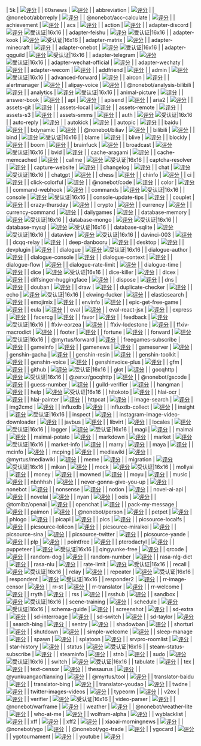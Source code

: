 | 5k | [![评分](https://badge.koishi.chat/rating/koishi-plugin-5k)](https://www.npmjs.com/package/koishi-plugin-5k) |
| 60snews | [![评分](https://badge.koishi.chat/rating/koishi-plugin-60snews)](https://www.npmjs.com/package/koishi-plugin-60snews) |
| abbreviation | [![评分](https://badge.koishi.chat/rating/koishi-plugin-abbreviation)](https://www.npmjs.com/package/koishi-plugin-abbreviation) |
| @nonebot/abbrreply | [![评分](https://badge.koishi.chat/rating/@nonebot/koishi-plugin-abbrreply)](https://www.npmjs.com/package/%40nonebot%2Fkoishi-plugin-abbrreply) |
| @nonebot/acc-calculate | [![评分](https://badge.koishi.chat/rating/@nonebot/koishi-plugin-acc-calculate)](https://www.npmjs.com/package/%40nonebot%2Fkoishi-plugin-acc-calculate) |
| achievement | [![评分](https://badge.koishi.chat/rating/koishi-plugin-achievement)](https://www.npmjs.com/package/koishi-plugin-achievement) |
| acs | [![评分](https://badge.koishi.chat/rating/koishi-plugin-acs)](https://www.npmjs.com/package/koishi-plugin-acs) |
| action | [![评分](https://badge.koishi.chat/rating/koishi-plugin-action)](https://www.npmjs.com/package/koishi-plugin-action) |
| adapter-discord | [![评分](https://badge.koishi.chat/rating/@koishijs/plugin-adapter-discord)](https://www.npmjs.com/package/%40koishijs%2Fplugin-adapter-discord) ![受认证|16x16](upload://nEu5NpYObSUxSNq2YszbREIgDoE.png) |
| adapter-feishu | [![评分](https://badge.koishi.chat/rating/@koishijs/plugin-adapter-feishu)](https://www.npmjs.com/package/%40koishijs%2Fplugin-adapter-feishu) ![受认证|16x16](upload://nEu5NpYObSUxSNq2YszbREIgDoE.png) |
| adapter-kook | [![评分](https://badge.koishi.chat/rating/@koishijs/plugin-adapter-kook)](https://www.npmjs.com/package/%40koishijs%2Fplugin-adapter-kook) ![受认证|16x16](upload://nEu5NpYObSUxSNq2YszbREIgDoE.png) |
| adapter-matrix | [![评分](https://badge.koishi.chat/rating/koishi-plugin-adapter-matrix)](https://www.npmjs.com/package/koishi-plugin-adapter-matrix) |
| adapter-minecraft | [![评分](https://badge.koishi.chat/rating/koishi-plugin-adapter-minecraft)](https://www.npmjs.com/package/koishi-plugin-adapter-minecraft) |
| adapter-onebot | [![评分](https://badge.koishi.chat/rating/@koishijs/plugin-adapter-onebot)](https://www.npmjs.com/package/%40koishijs%2Fplugin-adapter-onebot) ![受认证|16x16](upload://nEu5NpYObSUxSNq2YszbREIgDoE.png) |
| adapter-qqguild | [![评分](https://badge.koishi.chat/rating/@koishijs/plugin-adapter-qqguild)](https://www.npmjs.com/package/%40koishijs%2Fplugin-adapter-qqguild) ![受认证|16x16](upload://nEu5NpYObSUxSNq2YszbREIgDoE.png) |
| adapter-telegram | [![评分](https://badge.koishi.chat/rating/@koishijs/plugin-adapter-telegram)](https://www.npmjs.com/package/%40koishijs%2Fplugin-adapter-telegram) ![受认证|16x16](upload://nEu5NpYObSUxSNq2YszbREIgDoE.png) |
| adapter-wechat-official | [![评分](https://badge.koishi.chat/rating/koishi-plugin-adapter-wechat-official)](https://www.npmjs.com/package/koishi-plugin-adapter-wechat-official) |
| adapter-wechaty | [![评分](https://badge.koishi.chat/rating/koishi-plugin-adapter-wechaty)](https://www.npmjs.com/package/koishi-plugin-adapter-wechaty) |
| adapter-wecom | [![评分](https://badge.koishi.chat/rating/koishi-plugin-adapter-wecom)](https://www.npmjs.com/package/koishi-plugin-adapter-wecom) |
| addfriend | [![评分](https://badge.koishi.chat/rating/koishi-plugin-addfriend)](https://www.npmjs.com/package/koishi-plugin-addfriend) |
| admin | [![评分](https://badge.koishi.chat/rating/@koishijs/plugin-admin)](https://www.npmjs.com/package/%40koishijs%2Fplugin-admin) ![受认证|16x16](upload://nEu5NpYObSUxSNq2YszbREIgDoE.png) |
| advanced-forward | [![评分](https://badge.koishi.chat/rating/koishi-plugin-advanced-forward)](https://www.npmjs.com/package/koishi-plugin-advanced-forward) |
| aircon | [![评分](https://badge.koishi.chat/rating/koishi-plugin-aircon)](https://www.npmjs.com/package/koishi-plugin-aircon) |
| alertmanager | [![评分](https://badge.koishi.chat/rating/koishi-plugin-alertmanager)](https://www.npmjs.com/package/koishi-plugin-alertmanager) |
| alipay-voice | [![评分](https://badge.koishi.chat/rating/koishi-plugin-alipay-voice)](https://www.npmjs.com/package/koishi-plugin-alipay-voice) |
| @nonebot/analysis-bilibili | [![评分](https://badge.koishi.chat/rating/@nonebot/koishi-plugin-analysis-bilibili)](https://www.npmjs.com/package/%40nonebot%2Fkoishi-plugin-analysis-bilibili) |
| analytics | [![评分](https://badge.koishi.chat/rating/@koishijs/plugin-analytics)](https://www.npmjs.com/package/%40koishijs%2Fplugin-analytics) ![受认证|16x16](upload://nEu5NpYObSUxSNq2YszbREIgDoE.png) |
| animal-picture | [![评分](https://badge.koishi.chat/rating/koishi-plugin-animal-picture)](https://www.npmjs.com/package/koishi-plugin-animal-picture) |
| answer-book | [![评分](https://badge.koishi.chat/rating/koishi-plugin-answer-book)](https://www.npmjs.com/package/koishi-plugin-answer-book) |
| api | [![评分](https://badge.koishi.chat/rating/koishi-plugin-api)](https://www.npmjs.com/package/koishi-plugin-api) |
| apisend | [![评分](https://badge.koishi.chat/rating/koishi-plugin-apisend)](https://www.npmjs.com/package/koishi-plugin-apisend) |
| aria2 | [![评分](https://badge.koishi.chat/rating/koishi-plugin-aria2)](https://www.npmjs.com/package/koishi-plugin-aria2) |
| assets-git | [![评分](https://badge.koishi.chat/rating/koishi-plugin-assets-git)](https://www.npmjs.com/package/koishi-plugin-assets-git) |
| assets-local | [![评分](https://badge.koishi.chat/rating/koishi-plugin-assets-local)](https://www.npmjs.com/package/koishi-plugin-assets-local) |
| assets-remote | [![评分](https://badge.koishi.chat/rating/koishi-plugin-assets-remote)](https://www.npmjs.com/package/koishi-plugin-assets-remote) |
| assets-s3 | [![评分](https://badge.koishi.chat/rating/koishi-plugin-assets-s3)](https://www.npmjs.com/package/koishi-plugin-assets-s3) |
| assets-smms | [![评分](https://badge.koishi.chat/rating/koishi-plugin-assets-smms)](https://www.npmjs.com/package/koishi-plugin-assets-smms) |
| auth | [![评分](https://badge.koishi.chat/rating/@koishijs/plugin-auth)](https://www.npmjs.com/package/%40koishijs%2Fplugin-auth) ![受认证|16x16](upload://nEu5NpYObSUxSNq2YszbREIgDoE.png) |
| auto-reply | [![评分](https://badge.koishi.chat/rating/koishi-plugin-auto-reply)](https://www.npmjs.com/package/koishi-plugin-auto-reply) |
| autokick | [![评分](https://badge.koishi.chat/rating/koishi-plugin-autokick)](https://www.npmjs.com/package/koishi-plugin-autokick) |
| autopic | [![评分](https://badge.koishi.chat/rating/koishi-plugin-autopic)](https://www.npmjs.com/package/koishi-plugin-autopic) |
| baidu | [![评分](https://badge.koishi.chat/rating/koishi-plugin-baidu)](https://www.npmjs.com/package/koishi-plugin-baidu) |
| bdynamic | [![评分](https://badge.koishi.chat/rating/koishi-plugin-bdynamic)](https://www.npmjs.com/package/koishi-plugin-bdynamic) |
| @nonebot/biliav | [![评分](https://badge.koishi.chat/rating/@nonebot/koishi-plugin-biliav)](https://www.npmjs.com/package/%40nonebot%2Fkoishi-plugin-biliav) |
| bilibili | [![评分](https://badge.koishi.chat/rating/koishi-plugin-bilibili)](https://www.npmjs.com/package/koishi-plugin-bilibili) |
| bind | [![评分](https://badge.koishi.chat/rating/@koishijs/plugin-bind)](https://www.npmjs.com/package/%40koishijs%2Fplugin-bind) ![受认证|16x16](upload://nEu5NpYObSUxSNq2YszbREIgDoE.png) |
| blame | [![评分](https://badge.koishi.chat/rating/koishi-plugin-blame)](https://www.npmjs.com/package/koishi-plugin-blame) |
| blive | [![评分](https://badge.koishi.chat/rating/koishi-plugin-blive)](https://www.npmjs.com/package/koishi-plugin-blive) |
| blockly | [![评分](https://badge.koishi.chat/rating/koishi-plugin-blockly)](https://www.npmjs.com/package/koishi-plugin-blockly) |
| boom | [![评分](https://badge.koishi.chat/rating/koishi-plugin-boom)](https://www.npmjs.com/package/koishi-plugin-boom) |
| brainfuck | [![评分](https://badge.koishi.chat/rating/koishi-plugin-brainfuck)](https://www.npmjs.com/package/koishi-plugin-brainfuck) |
| broadcast | [![评分](https://badge.koishi.chat/rating/@koishijs/plugin-broadcast)](https://www.npmjs.com/package/%40koishijs%2Fplugin-broadcast) ![受认证|16x16](upload://nEu5NpYObSUxSNq2YszbREIgDoE.png) |
| bvid | [![评分](https://badge.koishi.chat/rating/koishi-plugin-bvid)](https://www.npmjs.com/package/koishi-plugin-bvid) |
| cache-aragami | [![评分](https://badge.koishi.chat/rating/koishi-plugin-cache-aragami)](https://www.npmjs.com/package/koishi-plugin-cache-aragami) |
| cache-memcached | [![评分](https://badge.koishi.chat/rating/koishi-plugin-cache-memcached)](https://www.npmjs.com/package/koishi-plugin-cache-memcached) |
| callme | [![评分](https://badge.koishi.chat/rating/@koishijs/plugin-callme)](https://www.npmjs.com/package/%40koishijs%2Fplugin-callme) ![受认证|16x16](upload://nEu5NpYObSUxSNq2YszbREIgDoE.png) |
| captcha-resolver | [![评分](https://badge.koishi.chat/rating/koishi-plugin-captcha-resolver)](https://www.npmjs.com/package/koishi-plugin-captcha-resolver) |
| capture-website | [![评分](https://badge.koishi.chat/rating/koishi-plugin-capture-website)](https://www.npmjs.com/package/koishi-plugin-capture-website) |
| changelog | [![评分](https://badge.koishi.chat/rating/koishi-plugin-changelog)](https://www.npmjs.com/package/koishi-plugin-changelog) |
| chat | [![评分](https://badge.koishi.chat/rating/@koishijs/plugin-chat)](https://www.npmjs.com/package/%40koishijs%2Fplugin-chat) ![受认证|16x16](upload://nEu5NpYObSUxSNq2YszbREIgDoE.png) |
| chatgpt | [![评分](https://badge.koishi.chat/rating/koishi-plugin-chatgpt)](https://www.npmjs.com/package/koishi-plugin-chatgpt) |
| chess | [![评分](https://badge.koishi.chat/rating/koishi-plugin-chess)](https://www.npmjs.com/package/koishi-plugin-chess) |
| chinfo | [![评分](https://badge.koishi.chat/rating/koishi-plugin-chinfo)](https://www.npmjs.com/package/koishi-plugin-chinfo) |
| ci | [![评分](https://badge.koishi.chat/rating/koishi-plugin-ci)](https://www.npmjs.com/package/koishi-plugin-ci) |
| click-colorful | [![评分](https://badge.koishi.chat/rating/koishi-plugin-click-colorful)](https://www.npmjs.com/package/koishi-plugin-click-colorful) |
| @nonebot/code | [![评分](https://badge.koishi.chat/rating/@nonebot/koishi-plugin-code)](https://www.npmjs.com/package/%40nonebot%2Fkoishi-plugin-code) |
| color | [![评分](https://badge.koishi.chat/rating/koishi-plugin-color)](https://www.npmjs.com/package/koishi-plugin-color) |
| command-webhook | [![评分](https://badge.koishi.chat/rating/koishi-plugin-command-webhook)](https://www.npmjs.com/package/koishi-plugin-command-webhook) |
| commands | [![评分](https://badge.koishi.chat/rating/@koishijs/plugin-commands)](https://www.npmjs.com/package/%40koishijs%2Fplugin-commands) ![受认证|16x16](upload://nEu5NpYObSUxSNq2YszbREIgDoE.png) |
| console | [![评分](https://badge.koishi.chat/rating/@koishijs/plugin-console)](https://www.npmjs.com/package/%40koishijs%2Fplugin-console) ![受认证|16x16](upload://nEu5NpYObSUxSNq2YszbREIgDoE.png) |
| console-update-tips | [![评分](https://badge.koishi.chat/rating/koishi-plugin-console-update-tips)](https://www.npmjs.com/package/koishi-plugin-console-update-tips) |
| couplet | [![评分](https://badge.koishi.chat/rating/koishi-plugin-couplet)](https://www.npmjs.com/package/koishi-plugin-couplet) |
| crazy-thursday | [![评分](https://badge.koishi.chat/rating/koishi-plugin-crazy-thursday)](https://www.npmjs.com/package/koishi-plugin-crazy-thursday) |
| crypto | [![评分](https://badge.koishi.chat/rating/koishi-plugin-crypto)](https://www.npmjs.com/package/koishi-plugin-crypto) |
| currency | [![评分](https://badge.koishi.chat/rating/koishi-plugin-currency)](https://www.npmjs.com/package/koishi-plugin-currency) |
| currency-command | [![评分](https://badge.koishi.chat/rating/koishi-plugin-currency-command)](https://www.npmjs.com/package/koishi-plugin-currency-command) |
| dailygames | [![评分](https://badge.koishi.chat/rating/koishi-plugin-dailygames)](https://www.npmjs.com/package/koishi-plugin-dailygames) |
| database-memory | [![评分](https://badge.koishi.chat/rating/@koishijs/plugin-database-memory)](https://www.npmjs.com/package/%40koishijs%2Fplugin-database-memory) ![受认证|16x16](upload://nEu5NpYObSUxSNq2YszbREIgDoE.png) |
| database-mongo | [![评分](https://badge.koishi.chat/rating/@koishijs/plugin-database-mongo)](https://www.npmjs.com/package/%40koishijs%2Fplugin-database-mongo) ![受认证|16x16](upload://nEu5NpYObSUxSNq2YszbREIgDoE.png) |
| database-mysql | [![评分](https://badge.koishi.chat/rating/@koishijs/plugin-database-mysql)](https://www.npmjs.com/package/%40koishijs%2Fplugin-database-mysql) ![受认证|16x16](upload://nEu5NpYObSUxSNq2YszbREIgDoE.png) |
| database-sqlite | [![评分](https://badge.koishi.chat/rating/@koishijs/plugin-database-sqlite)](https://www.npmjs.com/package/%40koishijs%2Fplugin-database-sqlite) ![受认证|16x16](upload://nEu5NpYObSUxSNq2YszbREIgDoE.png) |
| dataview | [![评分](https://badge.koishi.chat/rating/@koishijs/plugin-dataview)](https://www.npmjs.com/package/%40koishijs%2Fplugin-dataview) ![受认证|16x16](upload://nEu5NpYObSUxSNq2YszbREIgDoE.png) |
| davinci-003 | [![评分](https://badge.koishi.chat/rating/koishi-plugin-davinci-003)](https://www.npmjs.com/package/koishi-plugin-davinci-003) |
| dcqq-relay | [![评分](https://badge.koishi.chat/rating/koishi-plugin-dcqq-relay)](https://www.npmjs.com/package/koishi-plugin-dcqq-relay) |
| deep-danbooru | [![评分](https://badge.koishi.chat/rating/koishi-plugin-deep-danbooru)](https://www.npmjs.com/package/koishi-plugin-deep-danbooru) |
| desktop | [![评分](https://badge.koishi.chat/rating/koishi-plugin-desktop)](https://www.npmjs.com/package/koishi-plugin-desktop) |
| devplugin | [![评分](https://badge.koishi.chat/rating/koishi-plugin-devplugin)](https://www.npmjs.com/package/koishi-plugin-devplugin) |
| dialogue | [![评分](https://badge.koishi.chat/rating/koishi-plugin-dialogue)](https://www.npmjs.com/package/koishi-plugin-dialogue) ![受认证|16x16](upload://nEu5NpYObSUxSNq2YszbREIgDoE.png) |
| dialogue-author | [![评分](https://badge.koishi.chat/rating/koishi-plugin-dialogue-author)](https://www.npmjs.com/package/koishi-plugin-dialogue-author) |
| dialogue-console | [![评分](https://badge.koishi.chat/rating/koishi-plugin-dialogue-console)](https://www.npmjs.com/package/koishi-plugin-dialogue-console) |
| dialogue-context | [![评分](https://badge.koishi.chat/rating/koishi-plugin-dialogue-context)](https://www.npmjs.com/package/koishi-plugin-dialogue-context) |
| dialogue-flow | [![评分](https://badge.koishi.chat/rating/koishi-plugin-dialogue-flow)](https://www.npmjs.com/package/koishi-plugin-dialogue-flow) |
| dialogue-rate-limit | [![评分](https://badge.koishi.chat/rating/koishi-plugin-dialogue-rate-limit)](https://www.npmjs.com/package/koishi-plugin-dialogue-rate-limit) |
| dialogue-time | [![评分](https://badge.koishi.chat/rating/koishi-plugin-dialogue-time)](https://www.npmjs.com/package/koishi-plugin-dialogue-time) |
| dice | [![评分](https://badge.koishi.chat/rating/koishi-plugin-dice)](https://www.npmjs.com/package/koishi-plugin-dice) ![受认证|16x16](upload://nEu5NpYObSUxSNq2YszbREIgDoE.png) |
| dice-killer | [![评分](https://badge.koishi.chat/rating/koishi-plugin-dice-killer)](https://www.npmjs.com/package/koishi-plugin-dice-killer) |
| dicex | [![评分](https://badge.koishi.chat/rating/koishi-plugin-dicex)](https://www.npmjs.com/package/koishi-plugin-dicex) |
| diffsinger-huggingface | [![评分](https://badge.koishi.chat/rating/koishi-plugin-diffsinger-huggingface)](https://www.npmjs.com/package/koishi-plugin-diffsinger-huggingface) |
| dispose | [![评分](https://badge.koishi.chat/rating/koishi-plugin-dispose)](https://www.npmjs.com/package/koishi-plugin-dispose) |
| dns | [![评分](https://badge.koishi.chat/rating/koishi-plugin-dns)](https://www.npmjs.com/package/koishi-plugin-dns) |
| douban | [![评分](https://badge.koishi.chat/rating/koishi-plugin-douban)](https://www.npmjs.com/package/koishi-plugin-douban) |
| draw | [![评分](https://badge.koishi.chat/rating/koishi-plugin-draw)](https://www.npmjs.com/package/koishi-plugin-draw) |
| duplicate-checker | [![评分](https://badge.koishi.chat/rating/koishi-plugin-duplicate-checker)](https://www.npmjs.com/package/koishi-plugin-duplicate-checker) |
| echo | [![评分](https://badge.koishi.chat/rating/@koishijs/plugin-echo)](https://www.npmjs.com/package/%40koishijs%2Fplugin-echo) ![受认证|16x16](upload://nEu5NpYObSUxSNq2YszbREIgDoE.png) |
| ekwing-fucker | [![评分](https://badge.koishi.chat/rating/koishi-plugin-ekwing-fucker)](https://www.npmjs.com/package/koishi-plugin-ekwing-fucker) |
| elasticsearch | [![评分](https://badge.koishi.chat/rating/koishi-plugin-elasticsearch)](https://www.npmjs.com/package/koishi-plugin-elasticsearch) |
| emojimix | [![评分](https://badge.koishi.chat/rating/koishi-plugin-emojimix)](https://www.npmjs.com/package/koishi-plugin-emojimix) |
| envinfo | [![评分](https://badge.koishi.chat/rating/koishi-plugin-envinfo)](https://www.npmjs.com/package/koishi-plugin-envinfo) |
| epic-get-free-game | [![评分](https://badge.koishi.chat/rating/koishi-plugin-epic-get-free-game)](https://www.npmjs.com/package/koishi-plugin-epic-get-free-game) |
| eula | [![评分](https://badge.koishi.chat/rating/koishi-plugin-eula)](https://www.npmjs.com/package/koishi-plugin-eula) |
| eval | [![评分](https://badge.koishi.chat/rating/koishi-plugin-eval)](https://www.npmjs.com/package/koishi-plugin-eval) |
| eval-react-jsx | [![评分](https://badge.koishi.chat/rating/koishi-plugin-eval-react-jsx)](https://www.npmjs.com/package/koishi-plugin-eval-react-jsx) |
| express | [![评分](https://badge.koishi.chat/rating/koishi-plugin-express)](https://www.npmjs.com/package/koishi-plugin-express) |
| facercg | [![评分](https://badge.koishi.chat/rating/koishi-plugin-facercg)](https://www.npmjs.com/package/koishi-plugin-facercg) |
| favor | [![评分](https://badge.koishi.chat/rating/koishi-plugin-favor)](https://www.npmjs.com/package/koishi-plugin-favor) |
| feedback | [![评分](https://badge.koishi.chat/rating/@koishijs/plugin-feedback)](https://www.npmjs.com/package/%40koishijs%2Fplugin-feedback) ![受认证|16x16](upload://nEu5NpYObSUxSNq2YszbREIgDoE.png) |
| ffxiv-eorzea | [![评分](https://badge.koishi.chat/rating/koishi-plugin-ffxiv-eorzea)](https://www.npmjs.com/package/koishi-plugin-ffxiv-eorzea) |
| ffxiv-lodestone | [![评分](https://badge.koishi.chat/rating/koishi-plugin-ffxiv-lodestone)](https://www.npmjs.com/package/koishi-plugin-ffxiv-lodestone) |
| ffxiv-macrodict | [![评分](https://badge.koishi.chat/rating/koishi-plugin-ffxiv-macrodict)](https://www.npmjs.com/package/koishi-plugin-ffxiv-macrodict) |
| footer | [![评分](https://badge.koishi.chat/rating/koishi-plugin-footer)](https://www.npmjs.com/package/koishi-plugin-footer) |
| fortune | [![评分](https://badge.koishi.chat/rating/koishi-plugin-fortune)](https://www.npmjs.com/package/koishi-plugin-fortune) |
| forward | [![评分](https://badge.koishi.chat/rating/koishi-plugin-forward)](https://www.npmjs.com/package/koishi-plugin-forward) ![受认证|16x16](upload://nEu5NpYObSUxSNq2YszbREIgDoE.png) |
| @myrtus/forward | [![评分](https://badge.koishi.chat/rating/@myrtus/koishi-plugin-forward)](https://www.npmjs.com/package/%40myrtus%2Fkoishi-plugin-forward) |
| freegames-subscribe | [![评分](https://badge.koishi.chat/rating/koishi-plugin-freegames-subscribe)](https://www.npmjs.com/package/koishi-plugin-freegames-subscribe) |
| gameinfo | [![评分](https://badge.koishi.chat/rating/koishi-plugin-gameinfo)](https://www.npmjs.com/package/koishi-plugin-gameinfo) |
| gamenews | [![评分](https://badge.koishi.chat/rating/koishi-plugin-gamenews)](https://www.npmjs.com/package/koishi-plugin-gamenews) |
| gameserver | [![评分](https://badge.koishi.chat/rating/koishi-plugin-gameserver)](https://www.npmjs.com/package/koishi-plugin-gameserver) |
| genshin-gacha | [![评分](https://badge.koishi.chat/rating/koishi-plugin-genshin-gacha)](https://www.npmjs.com/package/koishi-plugin-genshin-gacha) |
| genshin-resin | [![评分](https://badge.koishi.chat/rating/koishi-plugin-genshin-resin)](https://www.npmjs.com/package/koishi-plugin-genshin-resin) |
| genshin-toolkit | [![评分](https://badge.koishi.chat/rating/koishi-plugin-genshin-toolkit)](https://www.npmjs.com/package/koishi-plugin-genshin-toolkit) |
| genshin-voice | [![评分](https://badge.koishi.chat/rating/koishi-plugin-genshin-voice)](https://www.npmjs.com/package/koishi-plugin-genshin-voice) |
| genshinvoice-plus | [![评分](https://badge.koishi.chat/rating/koishi-plugin-genshinvoice-plus)](https://www.npmjs.com/package/koishi-plugin-genshinvoice-plus) |
| gfm | [![评分](https://badge.koishi.chat/rating/koishi-plugin-gfm)](https://www.npmjs.com/package/koishi-plugin-gfm) |
| github | [![评分](https://badge.koishi.chat/rating/koishi-plugin-github)](https://www.npmjs.com/package/koishi-plugin-github) ![受认证|16x16](upload://nEu5NpYObSUxSNq2YszbREIgDoE.png) |
| glot | [![评分](https://badge.koishi.chat/rating/koishi-plugin-glot)](https://www.npmjs.com/package/koishi-plugin-glot) |
| gocqhttp | [![评分](https://badge.koishi.chat/rating/koishi-plugin-gocqhttp)](https://www.npmjs.com/package/koishi-plugin-gocqhttp) ![受认证|16x16](upload://nEu5NpYObSUxSNq2YszbREIgDoE.png) |
| @zerxz/gocqhttp | [![评分](https://badge.koishi.chat/rating/@zerxz/koishi-plugin-gocqhttp)](https://www.npmjs.com/package/%40zerxz%2Fkoishi-plugin-gocqhttp) |
| @nonebot/gscode | [![评分](https://badge.koishi.chat/rating/@nonebot/koishi-plugin-gscode)](https://www.npmjs.com/package/%40nonebot%2Fkoishi-plugin-gscode) |
| guess-number | [![评分](https://badge.koishi.chat/rating/koishi-plugin-guess-number)](https://www.npmjs.com/package/koishi-plugin-guess-number) |
| guild-verifier | [![评分](https://badge.koishi.chat/rating/koishi-plugin-guild-verifier)](https://www.npmjs.com/package/koishi-plugin-guild-verifier) |
| hangman | [![评分](https://badge.koishi.chat/rating/koishi-plugin-hangman)](https://www.npmjs.com/package/koishi-plugin-hangman) |
| help | [![评分](https://badge.koishi.chat/rating/@koishijs/plugin-help)](https://www.npmjs.com/package/%40koishijs%2Fplugin-help) ![受认证|16x16](upload://nEu5NpYObSUxSNq2YszbREIgDoE.png) |
| hitokoto | [![评分](https://badge.koishi.chat/rating/koishi-plugin-hitokoto)](https://www.npmjs.com/package/koishi-plugin-hitokoto) |
| hlai-ocr | [![评分](https://badge.koishi.chat/rating/koishi-plugin-hlai-ocr)](https://www.npmjs.com/package/koishi-plugin-hlai-ocr) |
| hlai-painter | [![评分](https://badge.koishi.chat/rating/koishi-plugin-hlai-painter)](https://www.npmjs.com/package/koishi-plugin-hlai-painter) |
| httpcat | [![评分](https://badge.koishi.chat/rating/koishi-plugin-httpcat)](https://www.npmjs.com/package/koishi-plugin-httpcat) |
| image-search | [![评分](https://badge.koishi.chat/rating/koishi-plugin-image-search)](https://www.npmjs.com/package/koishi-plugin-image-search) |
| img2cmd | [![评分](https://badge.koishi.chat/rating/koishi-plugin-img2cmd)](https://www.npmjs.com/package/koishi-plugin-img2cmd) |
| influxdb | [![评分](https://badge.koishi.chat/rating/koishi-plugin-influxdb)](https://www.npmjs.com/package/koishi-plugin-influxdb) |
| influxdb-collect | [![评分](https://badge.koishi.chat/rating/koishi-plugin-influxdb-collect)](https://www.npmjs.com/package/koishi-plugin-influxdb-collect) |
| insight | [![评分](https://badge.koishi.chat/rating/@koishijs/plugin-insight)](https://www.npmjs.com/package/%40koishijs%2Fplugin-insight) ![受认证|16x16](upload://nEu5NpYObSUxSNq2YszbREIgDoE.png) |
| inspect | [![评分](https://badge.koishi.chat/rating/koishi-plugin-inspect)](https://www.npmjs.com/package/koishi-plugin-inspect) |
| instagram-image-video-downloader | [![评分](https://badge.koishi.chat/rating/koishi-plugin-instagram-image-video-downloader)](https://www.npmjs.com/package/koishi-plugin-instagram-image-video-downloader) |
| javbus | [![评分](https://badge.koishi.chat/rating/koishi-plugin-javbus)](https://www.npmjs.com/package/koishi-plugin-javbus) |
| libvirt | [![评分](https://badge.koishi.chat/rating/koishi-plugin-libvirt)](https://www.npmjs.com/package/koishi-plugin-libvirt) |
| locales | [![评分](https://badge.koishi.chat/rating/@koishijs/plugin-locales)](https://www.npmjs.com/package/%40koishijs%2Fplugin-locales) ![受认证|16x16](upload://nEu5NpYObSUxSNq2YszbREIgDoE.png) |
| logger | [![评分](https://badge.koishi.chat/rating/@koishijs/plugin-logger)](https://www.npmjs.com/package/%40koishijs%2Fplugin-logger) ![受认证|16x16](upload://nEu5NpYObSUxSNq2YszbREIgDoE.png) |
| magi | [![评分](https://badge.koishi.chat/rating/koishi-plugin-magi)](https://www.npmjs.com/package/koishi-plugin-magi) |
| maimai | [![评分](https://badge.koishi.chat/rating/koishi-plugin-maimai)](https://www.npmjs.com/package/koishi-plugin-maimai) |
| maimai-potato | [![评分](https://badge.koishi.chat/rating/koishi-plugin-maimai-potato)](https://www.npmjs.com/package/koishi-plugin-maimai-potato) |
| markdown | [![评分](https://badge.koishi.chat/rating/koishi-plugin-markdown)](https://www.npmjs.com/package/koishi-plugin-markdown) |
| market | [![评分](https://badge.koishi.chat/rating/@koishijs/plugin-market)](https://www.npmjs.com/package/%40koishijs%2Fplugin-market) ![受认证|16x16](upload://nEu5NpYObSUxSNq2YszbREIgDoE.png) |
| market-info | [![评分](https://badge.koishi.chat/rating/koishi-plugin-market-info)](https://www.npmjs.com/package/koishi-plugin-market-info) |
| marry | [![评分](https://badge.koishi.chat/rating/koishi-plugin-marry)](https://www.npmjs.com/package/koishi-plugin-marry) |
| maya | [![评分](https://badge.koishi.chat/rating/koishi-plugin-maya)](https://www.npmjs.com/package/koishi-plugin-maya) |
| mcinfo | [![评分](https://badge.koishi.chat/rating/koishi-plugin-mcinfo)](https://www.npmjs.com/package/koishi-plugin-mcinfo) |
| mcping | [![评分](https://badge.koishi.chat/rating/koishi-plugin-mcping)](https://www.npmjs.com/package/koishi-plugin-mcping) |
| mediawiki | [![评分](https://badge.koishi.chat/rating/koishi-plugin-mediawiki)](https://www.npmjs.com/package/koishi-plugin-mediawiki) |
| @myrtus/mediawiki | [![评分](https://badge.koishi.chat/rating/@myrtus/koishi-plugin-mediawiki)](https://www.npmjs.com/package/%40myrtus%2Fkoishi-plugin-mediawiki) |
| meme | [![评分](https://badge.koishi.chat/rating/koishi-plugin-meme)](https://www.npmjs.com/package/koishi-plugin-meme) |
| migration | [![评分](https://badge.koishi.chat/rating/koishi-plugin-migration)](https://www.npmjs.com/package/koishi-plugin-migration) ![受认证|16x16](upload://nEu5NpYObSUxSNq2YszbREIgDoE.png) |
| mikan | [![评分](https://badge.koishi.chat/rating/koishi-plugin-mikan)](https://www.npmjs.com/package/koishi-plugin-mikan) |
| mock | [![评分](https://badge.koishi.chat/rating/@koishijs/plugin-mock)](https://www.npmjs.com/package/%40koishijs%2Fplugin-mock) ![受认证|16x16](upload://nEu5NpYObSUxSNq2YszbREIgDoE.png) |
| mollyai | [![评分](https://badge.koishi.chat/rating/koishi-plugin-mollyai)](https://www.npmjs.com/package/koishi-plugin-mollyai) |
| money | [![评分](https://badge.koishi.chat/rating/koishi-plugin-money)](https://www.npmjs.com/package/koishi-plugin-money) |
| mowned | [![评分](https://badge.koishi.chat/rating/koishi-plugin-mowned)](https://www.npmjs.com/package/koishi-plugin-mowned) |
| moyu | [![评分](https://badge.koishi.chat/rating/koishi-plugin-moyu)](https://www.npmjs.com/package/koishi-plugin-moyu) |
| music | [![评分](https://badge.koishi.chat/rating/koishi-plugin-music)](https://www.npmjs.com/package/koishi-plugin-music) |
| nbnhhsh | [![评分](https://badge.koishi.chat/rating/koishi-plugin-nbnhhsh)](https://www.npmjs.com/package/koishi-plugin-nbnhhsh) |
| never-gonna-give-you-up | [![评分](https://badge.koishi.chat/rating/koishi-plugin-never-gonna-give-you-up)](https://www.npmjs.com/package/koishi-plugin-never-gonna-give-you-up) |
| nonebot | [![评分](https://badge.koishi.chat/rating/koishi-plugin-nonebot)](https://www.npmjs.com/package/koishi-plugin-nonebot) |
| nonsense | [![评分](https://badge.koishi.chat/rating/koishi-plugin-nonsense)](https://www.npmjs.com/package/koishi-plugin-nonsense) |
| notion | [![评分](https://badge.koishi.chat/rating/koishi-plugin-notion)](https://www.npmjs.com/package/koishi-plugin-notion) |
| novel-ai-api | [![评分](https://badge.koishi.chat/rating/koishi-plugin-novel-ai-api)](https://www.npmjs.com/package/koishi-plugin-novel-ai-api) |
| novelai | [![评分](https://badge.koishi.chat/rating/koishi-plugin-novelai)](https://www.npmjs.com/package/koishi-plugin-novelai) |
| nyan | [![评分](https://badge.koishi.chat/rating/koishi-plugin-nyan)](https://www.npmjs.com/package/koishi-plugin-nyan) |
| oeis | [![评分](https://badge.koishi.chat/rating/koishi-plugin-oeis)](https://www.npmjs.com/package/koishi-plugin-oeis) |
| @tomlbz/openai | [![评分](https://badge.koishi.chat/rating/@tomlbz/koishi-plugin-openai)](https://www.npmjs.com/package/%40tomlbz%2Fkoishi-plugin-openai) |
| openchat | [![评分](https://badge.koishi.chat/rating/koishi-plugin-openchat)](https://www.npmjs.com/package/koishi-plugin-openchat) |
| pack-my-message | [![评分](https://badge.koishi.chat/rating/koishi-plugin-pack-my-message)](https://www.npmjs.com/package/koishi-plugin-pack-my-message) |
| paimon | [![评分](https://badge.koishi.chat/rating/koishi-plugin-paimon)](https://www.npmjs.com/package/koishi-plugin-paimon) |
| @nonebot/person | [![评分](https://badge.koishi.chat/rating/@nonebot/koishi-plugin-person)](https://www.npmjs.com/package/%40nonebot%2Fkoishi-plugin-person) |
| petpet | [![评分](https://badge.koishi.chat/rating/koishi-plugin-petpet)](https://www.npmjs.com/package/koishi-plugin-petpet) |
| phlogo | [![评分](https://badge.koishi.chat/rating/koishi-plugin-phlogo)](https://www.npmjs.com/package/koishi-plugin-phlogo) |
| picapi | [![评分](https://badge.koishi.chat/rating/koishi-plugin-picapi)](https://www.npmjs.com/package/koishi-plugin-picapi) |
| pics | [![评分](https://badge.koishi.chat/rating/koishi-plugin-pics)](https://www.npmjs.com/package/koishi-plugin-pics) |
| picsource-localfs | [![评分](https://badge.koishi.chat/rating/koishi-plugin-picsource-localfs)](https://www.npmjs.com/package/koishi-plugin-picsource-localfs) |
| picsource-lolicon | [![评分](https://badge.koishi.chat/rating/koishi-plugin-picsource-lolicon)](https://www.npmjs.com/package/koishi-plugin-picsource-lolicon) |
| picsource-miraikoi | [![评分](https://badge.koishi.chat/rating/koishi-plugin-picsource-miraikoi)](https://www.npmjs.com/package/koishi-plugin-picsource-miraikoi) |
| picsource-sina | [![评分](https://badge.koishi.chat/rating/koishi-plugin-picsource-sina)](https://www.npmjs.com/package/koishi-plugin-picsource-sina) |
| picsource-twitter | [![评分](https://badge.koishi.chat/rating/koishi-plugin-picsource-twitter)](https://www.npmjs.com/package/koishi-plugin-picsource-twitter) |
| picsource-yande | [![评分](https://badge.koishi.chat/rating/koishi-plugin-picsource-yande)](https://www.npmjs.com/package/koishi-plugin-picsource-yande) |
| plp | [![评分](https://badge.koishi.chat/rating/koishi-plugin-plp)](https://www.npmjs.com/package/koishi-plugin-plp) |
| pointfree | [![评分](https://badge.koishi.chat/rating/koishi-plugin-pointfree)](https://www.npmjs.com/package/koishi-plugin-pointfree) |
| pterodactyl | [![评分](https://badge.koishi.chat/rating/koishi-plugin-pterodactyl)](https://www.npmjs.com/package/koishi-plugin-pterodactyl) |
| puppeteer | [![评分](https://badge.koishi.chat/rating/koishi-plugin-puppeteer)](https://www.npmjs.com/package/koishi-plugin-puppeteer) ![受认证|16x16](upload://nEu5NpYObSUxSNq2YszbREIgDoE.png) |
| qingyunke-free | [![评分](https://badge.koishi.chat/rating/koishi-plugin-qingyunke-free)](https://www.npmjs.com/package/koishi-plugin-qingyunke-free) |
| qrcode | [![评分](https://badge.koishi.chat/rating/koishi-plugin-qrcode)](https://www.npmjs.com/package/koishi-plugin-qrcode) |
| random-dog | [![评分](https://badge.koishi.chat/rating/koishi-plugin-random-dog)](https://www.npmjs.com/package/koishi-plugin-random-dog) |
| random-number | [![评分](https://badge.koishi.chat/rating/koishi-plugin-random-number)](https://www.npmjs.com/package/koishi-plugin-random-number) |
| rasa-nlg-dict | [![评分](https://badge.koishi.chat/rating/koishi-plugin-rasa-nlg-dict)](https://www.npmjs.com/package/koishi-plugin-rasa-nlg-dict) |
| rasa-nlu | [![评分](https://badge.koishi.chat/rating/koishi-plugin-rasa-nlu)](https://www.npmjs.com/package/koishi-plugin-rasa-nlu) |
| rate-limit | [![评分](https://badge.koishi.chat/rating/@koishijs/plugin-rate-limit)](https://www.npmjs.com/package/%40koishijs%2Fplugin-rate-limit) ![受认证|16x16](upload://nEu5NpYObSUxSNq2YszbREIgDoE.png) |
| recall | [![评分](https://badge.koishi.chat/rating/@koishijs/plugin-recall)](https://www.npmjs.com/package/%40koishijs%2Fplugin-recall) ![受认证|16x16](upload://nEu5NpYObSUxSNq2YszbREIgDoE.png) |
| relay | [![评分](https://badge.koishi.chat/rating/koishi-plugin-relay)](https://www.npmjs.com/package/koishi-plugin-relay) |
| repeater | [![评分](https://badge.koishi.chat/rating/koishi-plugin-repeater)](https://www.npmjs.com/package/koishi-plugin-repeater) ![受认证|16x16](upload://nEu5NpYObSUxSNq2YszbREIgDoE.png) |
| respondent | [![评分](https://badge.koishi.chat/rating/koishi-plugin-respondent)](https://www.npmjs.com/package/koishi-plugin-respondent) ![受认证|16x16](upload://nEu5NpYObSUxSNq2YszbREIgDoE.png) |
| responder2 | [![评分](https://badge.koishi.chat/rating/koishi-plugin-responder2)](https://www.npmjs.com/package/koishi-plugin-responder2) |
| rr-image-censor | [![评分](https://badge.koishi.chat/rating/koishi-plugin-rr-image-censor)](https://www.npmjs.com/package/koishi-plugin-rr-image-censor) |
| rr-st | [![评分](https://badge.koishi.chat/rating/koishi-plugin-rr-st)](https://www.npmjs.com/package/koishi-plugin-rr-st) |
| rr-translator | [![评分](https://badge.koishi.chat/rating/koishi-plugin-rr-translator)](https://www.npmjs.com/package/koishi-plugin-rr-translator) |
| rr-welcome | [![评分](https://badge.koishi.chat/rating/koishi-plugin-rr-welcome)](https://www.npmjs.com/package/koishi-plugin-rr-welcome) |
| rryth | [![评分](https://badge.koishi.chat/rating/koishi-plugin-rryth)](https://www.npmjs.com/package/koishi-plugin-rryth) |
| rss | [![评分](https://badge.koishi.chat/rating/koishi-plugin-rss)](https://www.npmjs.com/package/koishi-plugin-rss) |
| rsshub | [![评分](https://badge.koishi.chat/rating/koishi-plugin-rsshub)](https://www.npmjs.com/package/koishi-plugin-rsshub) |
| sandbox | [![评分](https://badge.koishi.chat/rating/@koishijs/plugin-sandbox)](https://www.npmjs.com/package/%40koishijs%2Fplugin-sandbox) ![受认证|16x16](upload://nEu5NpYObSUxSNq2YszbREIgDoE.png) |
| scene-training | [![评分](https://badge.koishi.chat/rating/koishi-plugin-scene-training)](https://www.npmjs.com/package/koishi-plugin-scene-training) |
| schedule | [![评分](https://badge.koishi.chat/rating/@koishijs/plugin-schedule)](https://www.npmjs.com/package/%40koishijs%2Fplugin-schedule) ![受认证|16x16](upload://nEu5NpYObSUxSNq2YszbREIgDoE.png) |
| schema-guide | [![评分](https://badge.koishi.chat/rating/koishi-plugin-schema-guide)](https://www.npmjs.com/package/koishi-plugin-schema-guide) |
| screenshot | [![评分](https://badge.koishi.chat/rating/koishi-plugin-screenshot)](https://www.npmjs.com/package/koishi-plugin-screenshot) |
| sd-extra | [![评分](https://badge.koishi.chat/rating/koishi-plugin-sd-extra)](https://www.npmjs.com/package/koishi-plugin-sd-extra) |
| sd-interroage | [![评分](https://badge.koishi.chat/rating/koishi-plugin-sd-interroage)](https://www.npmjs.com/package/koishi-plugin-sd-interroage) |
| sd-switch | [![评分](https://badge.koishi.chat/rating/koishi-plugin-sd-switch)](https://www.npmjs.com/package/koishi-plugin-sd-switch) |
| sd-taylor | [![评分](https://badge.koishi.chat/rating/koishi-plugin-sd-taylor)](https://www.npmjs.com/package/koishi-plugin-sd-taylor) |
| search-bing | [![评分](https://badge.koishi.chat/rating/koishi-plugin-search-bing)](https://www.npmjs.com/package/koishi-plugin-search-bing) |
| sentry | [![评分](https://badge.koishi.chat/rating/koishi-plugin-sentry)](https://www.npmjs.com/package/koishi-plugin-sentry) |
| shadowban | [![评分](https://badge.koishi.chat/rating/koishi-plugin-shadowban)](https://www.npmjs.com/package/koishi-plugin-shadowban) |
| shorturl | [![评分](https://badge.koishi.chat/rating/koishi-plugin-shorturl)](https://www.npmjs.com/package/koishi-plugin-shorturl) |
| shutdown | [![评分](https://badge.koishi.chat/rating/koishi-plugin-shutdown)](https://www.npmjs.com/package/koishi-plugin-shutdown) |
| simple-welcome | [![评分](https://badge.koishi.chat/rating/koishi-plugin-simple-welcome)](https://www.npmjs.com/package/koishi-plugin-simple-welcome) |
| sleep-manage | [![评分](https://badge.koishi.chat/rating/koishi-plugin-sleep-manage)](https://www.npmjs.com/package/koishi-plugin-sleep-manage) |
| spawn | [![评分](https://badge.koishi.chat/rating/koishi-plugin-spawn)](https://www.npmjs.com/package/koishi-plugin-spawn) |
| splatoon | [![评分](https://badge.koishi.chat/rating/koishi-plugin-splatoon)](https://www.npmjs.com/package/koishi-plugin-splatoon) |
| srvpro-roomlist | [![评分](https://badge.koishi.chat/rating/koishi-plugin-srvpro-roomlist)](https://www.npmjs.com/package/koishi-plugin-srvpro-roomlist) |
| star-history | [![评分](https://badge.koishi.chat/rating/koishi-plugin-star-history)](https://www.npmjs.com/package/koishi-plugin-star-history) |
| status | [![评分](https://badge.koishi.chat/rating/@koishijs/plugin-status)](https://www.npmjs.com/package/%40koishijs%2Fplugin-status) ![受认证|16x16](upload://nEu5NpYObSUxSNq2YszbREIgDoE.png) |
| steam-status-subscribe | [![评分](https://badge.koishi.chat/rating/koishi-plugin-steam-status-subscribe)](https://www.npmjs.com/package/koishi-plugin-steam-status-subscribe) |
| steaminfo | [![评分](https://badge.koishi.chat/rating/koishi-plugin-steaminfo)](https://www.npmjs.com/package/koishi-plugin-steaminfo) |
| stnb | [![评分](https://badge.koishi.chat/rating/koishi-plugin-stnb)](https://www.npmjs.com/package/koishi-plugin-stnb) |
| sudo | [![评分](https://badge.koishi.chat/rating/@koishijs/plugin-sudo)](https://www.npmjs.com/package/%40koishijs%2Fplugin-sudo) ![受认证|16x16](upload://nEu5NpYObSUxSNq2YszbREIgDoE.png) |
| switch | [![评分](https://badge.koishi.chat/rating/@koishijs/plugin-switch)](https://www.npmjs.com/package/%40koishijs%2Fplugin-switch) ![受认证|16x16](upload://nEu5NpYObSUxSNq2YszbREIgDoE.png) |
| tabulate | [![评分](https://badge.koishi.chat/rating/koishi-plugin-tabulate)](https://www.npmjs.com/package/koishi-plugin-tabulate) |
| tex | [![评分](https://badge.koishi.chat/rating/koishi-plugin-tex)](https://www.npmjs.com/package/koishi-plugin-tex) |
| text-censor | [![评分](https://badge.koishi.chat/rating/koishi-plugin-text-censor)](https://www.npmjs.com/package/koishi-plugin-text-censor) |
| thesaurus | [![评分](https://badge.koishi.chat/rating/koishi-plugin-thesaurus)](https://www.npmjs.com/package/koishi-plugin-thesaurus) |
| @yunkuangao/tianxing | [![评分](https://badge.koishi.chat/rating/@yunkuangao/koishi-plugin-tianxing)](https://www.npmjs.com/package/%40yunkuangao%2Fkoishi-plugin-tianxing) |
| @myrtus/tool | [![评分](https://badge.koishi.chat/rating/@myrtus/koishi-plugin-tool)](https://www.npmjs.com/package/%40myrtus%2Fkoishi-plugin-tool) |
| translator-baidu | [![评分](https://badge.koishi.chat/rating/koishi-plugin-translator-baidu)](https://www.npmjs.com/package/koishi-plugin-translator-baidu) |
| translator-bing | [![评分](https://badge.koishi.chat/rating/koishi-plugin-translator-bing)](https://www.npmjs.com/package/koishi-plugin-translator-bing) |
| translator-youdao | [![评分](https://badge.koishi.chat/rating/koishi-plugin-translator-youdao)](https://www.npmjs.com/package/koishi-plugin-translator-youdao) |
| twdne | [![评分](https://badge.koishi.chat/rating/koishi-plugin-twdne)](https://www.npmjs.com/package/koishi-plugin-twdne) |
| twitter-images-videos | [![评分](https://badge.koishi.chat/rating/koishi-plugin-twitter-images-videos)](https://www.npmjs.com/package/koishi-plugin-twitter-images-videos) |
| typeorm | [![评分](https://badge.koishi.chat/rating/koishi-plugin-typeorm)](https://www.npmjs.com/package/koishi-plugin-typeorm) |
| v2ex | [![评分](https://badge.koishi.chat/rating/koishi-plugin-v2ex)](https://www.npmjs.com/package/koishi-plugin-v2ex) |
| verifier | [![评分](https://badge.koishi.chat/rating/@koishijs/plugin-verifier)](https://www.npmjs.com/package/%40koishijs%2Fplugin-verifier) ![受认证|16x16](upload://nEu5NpYObSUxSNq2YszbREIgDoE.png) |
| video-parser | [![评分](https://badge.koishi.chat/rating/koishi-plugin-video-parser)](https://www.npmjs.com/package/koishi-plugin-video-parser) |
| @nonebot/warframe | [![评分](https://badge.koishi.chat/rating/@nonebot/koishi-plugin-warframe)](https://www.npmjs.com/package/%40nonebot%2Fkoishi-plugin-warframe) |
| weather | [![评分](https://badge.koishi.chat/rating/koishi-plugin-weather)](https://www.npmjs.com/package/koishi-plugin-weather) |
| @nonebot/weather-lite | [![评分](https://badge.koishi.chat/rating/@nonebot/koishi-plugin-weather-lite)](https://www.npmjs.com/package/%40nonebot%2Fkoishi-plugin-weather-lite) |
| who-at-me | [![评分](https://badge.koishi.chat/rating/koishi-plugin-who-at-me)](https://www.npmjs.com/package/koishi-plugin-who-at-me) |
| wolfram-alpha | [![评分](https://badge.koishi.chat/rating/koishi-plugin-wolfram-alpha)](https://www.npmjs.com/package/koishi-plugin-wolfram-alpha) |
| wyblacklist | [![评分](https://badge.koishi.chat/rating/koishi-plugin-wyblacklist)](https://www.npmjs.com/package/koishi-plugin-wyblacklist) |
| xff | [![评分](https://badge.koishi.chat/rating/koishi-plugin-xff)](https://www.npmjs.com/package/koishi-plugin-xff) |
| xff2 | [![评分](https://badge.koishi.chat/rating/koishi-plugin-xff2)](https://www.npmjs.com/package/koishi-plugin-xff2) |
| xiaoai-morningnews | [![评分](https://badge.koishi.chat/rating/koishi-plugin-xiaoai-morningnews)](https://www.npmjs.com/package/koishi-plugin-xiaoai-morningnews) |
| @nonebot/ygo | [![评分](https://badge.koishi.chat/rating/@nonebot/koishi-plugin-ygo)](https://www.npmjs.com/package/%40nonebot%2Fkoishi-plugin-ygo) |
| @nonebot/ygo-trade | [![评分](https://badge.koishi.chat/rating/@nonebot/koishi-plugin-ygo-trade)](https://www.npmjs.com/package/%40nonebot%2Fkoishi-plugin-ygo-trade) |
| ygocard | [![评分](https://badge.koishi.chat/rating/koishi-plugin-ygocard)](https://www.npmjs.com/package/koishi-plugin-ygocard) |
| ygotournament | [![评分](https://badge.koishi.chat/rating/koishi-plugin-ygotournament)](https://www.npmjs.com/package/koishi-plugin-ygotournament) |
| youtube | [![评分](https://badge.koishi.chat/rating/koishi-plugin-youtube)](https://www.npmjs.com/package/koishi-plugin-youtube) |